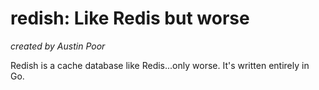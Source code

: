 # redish: Like Redis but worse

_created by Austin Poor_

Redish is a cache database like Redis...only worse. It's written entirely in Go.

